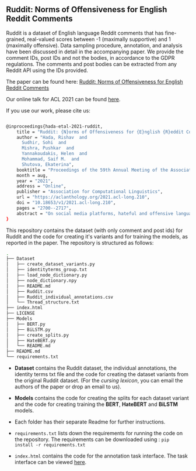 Ruddit: Norms of Offensiveness for English Reddit Comments
----------------------------------------------------------

Ruddit is a dataset of English language Reddit comments that has fine-grained, real-valued scores between -1 (maximally supportive) and 1 (maximally offensive). Data sampling procedure, annotation, and analysis have been discussed in detail in the accompanying paper. We provide the comment IDs, post IDs and not the bodies, in accordance to the GDPR regulations. The comments and post bodies can be extracted from any Reddit API using the IDs provided. 

The paper can be found here: [Ruddit: Norms of Offensiveness for English Reddit Comments](https://aclanthology.org/2021.acl-long.210/)

Our online talk for ACL 2021 can be found [here](https://screencast-o-matic.com/watch/cr1Z3zV1UH0).

If you use our work, please cite us:

```bash

@inproceedings{hada-etal-2021-ruddit,
    title = "Ruddit: {N}orms of Offensiveness for {E}nglish {R}eddit Comments",
    author = "Hada, Rishav  and
      Sudhir, Sohi  and
      Mishra, Pushkar  and
      Yannakoudakis, Helen  and
      Mohammad, Saif M.  and
      Shutova, Ekaterina",
    booktitle = "Proceedings of the 59th Annual Meeting of the Association for Computational Linguistics and the 11th International Joint Conference on Natural Language Processing (Volume 1: Long Papers)",
    month = aug,
    year = "2021",
    address = "Online",
    publisher = "Association for Computational Linguistics",
    url = "https://aclanthology.org/2021.acl-long.210",
    doi = "10.18653/v1/2021.acl-long.210",
    pages = "2700--2717",
    abstract = "On social media platforms, hateful and offensive language negatively impact the mental well-being of users and the participation of people from diverse backgrounds. Automatic methods to detect offensive language have largely relied on datasets with categorical labels. However, comments can vary in their degree of offensiveness. We create the first dataset of English language Reddit comments that has fine-grained, real-valued scores between -1 (maximally supportive) and 1 (maximally offensive). The dataset was annotated using Best{--}Worst Scaling, a form of comparative annotation that has been shown to alleviate known biases of using rating scales. We show that the method produces highly reliable offensiveness scores. Finally, we evaluate the ability of widely-used neural models to predict offensiveness scores on this new dataset.",
}

```

This repository contains the dataset (with only comment and post ids) for Ruddit and the code for creating it's variants and for training the models, as reported in the paper. The repository is structured as follows:

```bash
.
├── Dataset
│   ├── create_dataset_variants.py
│   ├── identityterms_group.txt
│   ├── load_node_dictionary.py
│   ├── node_dictionary.npy
│   ├── README.md
│   ├── Ruddit.csv
│   ├── Ruddit_individual_annotations.csv
│   └── Thread_structure.txt
├── index.html
├── LICENSE
├── Models
│   ├── BERT.py
│   ├── BiLSTM.py
│   ├── create_splits.py
│   ├── HateBERT.py
│   └── README.md
├── README.md
└── requirements.txt

```

* **Dataset** contains the Ruddit dataset, the individual annotations, the identity terms txt file and the code for creating the dataset variants from the original Ruddit dataset. (For the *cursing lexicon*, you can email the authors of the paper or drop an email to us).

* **Models** contains the code for creating the splits for each dataset variant and the code for creating training the **BERT**, **HateBERT** and **BiLSTM** models.

* Each folder has their separate Readme for further instructions.

* `requirements.txt` lists down the requirements for running the code on the repository. The requirements can be downloaded using : `pip install -r requirements.txt`

* `index.html` contains the code for the annotation task interface. The task interface can be viewed [here](https://hadarishav.github.io/Ruddit/).
